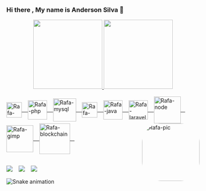 ### Hi there , My name is Anderson Silva 👋

<!--
**SolyunDevs/SolyunDevs** is a ✨ _special_ ✨ repository because its `README.md` (this file) appears on your GitHub profile.

Here are some ideas to get you started:

- 🔭 I’m currently working on ...
- 🌱 I’m currently learning ...
- 👯 I’m looking to collaborate on ...
- 🤔 I’m looking for help with ...
- 💬 Ask me about ...
- 📫 How to reach me: ...
- 😄 Pronouns: ...
- ⚡ Fun fact: ...
-->
<div align="center">
  <a href="https://github.com/solyundevs">
  <img height="180em" src="https://github-readme-stats.vercel.app/api?username=solyundevs&show_icons=true&theme=dark&include_all_commits=true&count_private=true"/>
  <img height="180em" src="https://github-readme-stats.vercel.app/api/top-langs/?username=solyundevs&layout=compact&langs_count=7&theme=dark"/>
  
</div>
<div style="display: inline_block"><br>
  <img align="center" alt="Rafa-html" height="40" width="40" src="https://cdn.jsdelivr.net/gh/devicons/devicon/icons/html5/html5-original-wordmark.svg">
  &#160;&#160;
  <img align="center" alt="Rafa-php" height="50" width="50" src="https://cdn.jsdelivr.net/gh/devicons/devicon/icons/php/php-original.svg" >
  &#160;&#160;
  <img align="center" alt="Rafa-mysql" height="60" width="60" src="https://cdn.jsdelivr.net/gh/devicons/devicon/icons/mysql/mysql-original-wordmark.svg">
  &#160;&#160;
  <img align="center" alt="Rafa-Javascript" height="40" width="40"  src="https://cdn.jsdelivr.net/gh/devicons/devicon/icons/javascript/javascript-original.svg">
  &#160;&#160;
  <img align="center" alt="Rafa-java" height="50" width="50" src="https://cdn.jsdelivr.net/gh/devicons/devicon/icons/java/java-original-wordmark.svg">
  &#160;&#160;
  <img align="center" alt="Rafa-laravel" height="50" width="50" src="https://cdn.jsdelivr.net/gh/devicons/devicon/icons/laravel/laravel-plain-wordmark.svg">
  &#160;&#160;
  <img align="center" alt="Rafa-node" height="70" width="70" src="https://cdn.jsdelivr.net/gh/devicons/devicon/icons/nodejs/nodejs-original-wordmark.svg">
  &#160;&#160;
  <img align="center" alt="Rafa-gimp" height="70" width="70" src="https://cdn.jsdelivr.net/gh/devicons/devicon/icons/gimp/gimp-original.svg">
  &#160;&#160;
  <img align="center" alt="Rafa-blockchain" height="80" width="80" src="https://img.freepik.com/vetores-gratis/icone-de-tecnologia-blockchain-emblema-de-vetor-de-servico-de-pagamento-de-criptomoeda-cubos-azuis-com-chave-trilhas-da-placa-mae-do-computador-tecnologia-de-dinheiro-digital-banco-de-dados-de-transacoes-eletronicas-futuras_8071-4782.jpg?size=338&ext=jpg">
  &#160;&#160;
  <img align="right" alt="Rafa-pic" height="150" style="border-radius:50px;" src="https://andersonsilva.net.br/img/hero/img.jpg">
</div>
  
  ##
 
<div> 
  <a href = "mailto:webhox3@gmail.com"> <img src="https://img.shields.io/badge/-Gmail-%23333?style=for-the-badge&logo=gmail&logoColor=white" target="_blank"></a>
  &#160;&#160;
  <a href="https://www.linkedin.com/in/andersonsilva-net" target="_blank"><img src="https://img.shields.io/badge/-LinkedIn-%230077B5?style=for-the-badge&logo=linkedin&logoColor=white" target="_blank"></a> 
  &#160;&#160;
  <a href="https://andersonsilva.net.br" target="_blank"> <img src="https://img.shields.io/website-up-down-green-red/http/monip.org.svg"></a>
 
  ![Snake animation](https://github.com/solyundevs/blob/output/github-contribution-grid-snake.svg)
 
</div>
